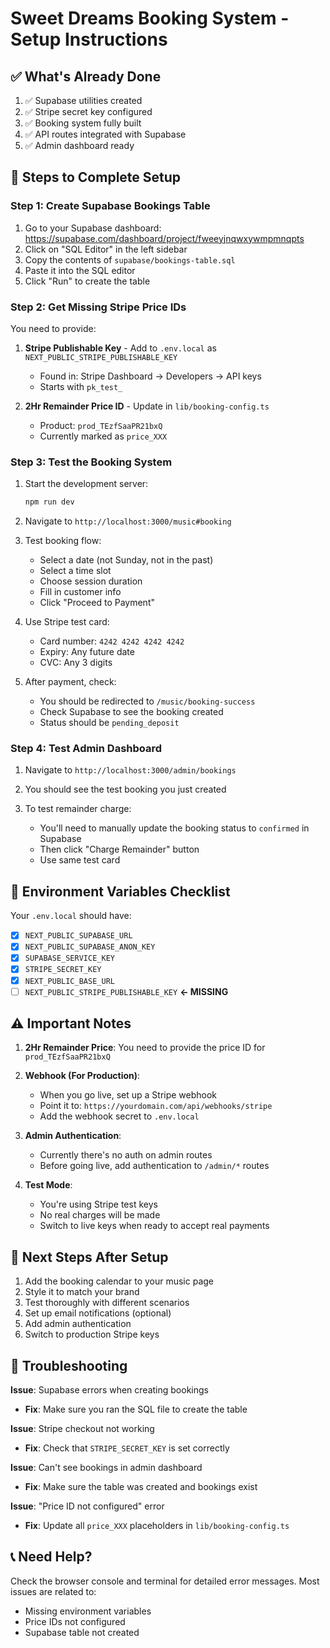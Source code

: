 # Sweet Dreams Booking System - Setup Instructions

## ✅ What's Already Done

1. ✅ Supabase utilities created
2. ✅ Stripe secret key configured
3. ✅ Booking system fully built
4. ✅ API routes integrated with Supabase
5. ✅ Admin dashboard ready

## 🔧 Steps to Complete Setup

### Step 1: Create Supabase Bookings Table

1. Go to your Supabase dashboard: https://supabase.com/dashboard/project/fweeyjnqwxywmpmnqpts
2. Click on "SQL Editor" in the left sidebar
3. Copy the contents of `supabase/bookings-table.sql`
4. Paste it into the SQL editor
5. Click "Run" to create the table

### Step 2: Get Missing Stripe Price IDs

You need to provide:

1. **Stripe Publishable Key** - Add to `.env.local` as `NEXT_PUBLIC_STRIPE_PUBLISHABLE_KEY`
   - Found in: Stripe Dashboard → Developers → API keys
   - Starts with `pk_test_`

2. **2Hr Remainder Price ID** - Update in `lib/booking-config.ts`
   - Product: `prod_TEzfSaaPR21bxQ`
   - Currently marked as `price_XXX`

### Step 3: Test the Booking System

1. Start the development server:
   ```bash
   npm run dev
   ```

2. Navigate to `http://localhost:3000/music#booking`

3. Test booking flow:
   - Select a date (not Sunday, not in the past)
   - Select a time slot
   - Choose session duration
   - Fill in customer info
   - Click "Proceed to Payment"

4. Use Stripe test card:
   - Card number: `4242 4242 4242 4242`
   - Expiry: Any future date
   - CVC: Any 3 digits

5. After payment, check:
   - You should be redirected to `/music/booking-success`
   - Check Supabase to see the booking created
   - Status should be `pending_deposit`

### Step 4: Test Admin Dashboard

1. Navigate to `http://localhost:3000/admin/bookings`

2. You should see the test booking you just created

3. To test remainder charge:
   - You'll need to manually update the booking status to `confirmed` in Supabase
   - Then click "Charge Remainder" button
   - Use same test card

## 🔑 Environment Variables Checklist

Your `.env.local` should have:

- [x] `NEXT_PUBLIC_SUPABASE_URL`
- [x] `NEXT_PUBLIC_SUPABASE_ANON_KEY`
- [x] `SUPABASE_SERVICE_KEY`
- [x] `STRIPE_SECRET_KEY`
- [x] `NEXT_PUBLIC_BASE_URL`
- [ ] `NEXT_PUBLIC_STRIPE_PUBLISHABLE_KEY` **← MISSING**

## ⚠️ Important Notes

1. **2Hr Remainder Price**: You need to provide the price ID for `prod_TEzfSaaPR21bxQ`

2. **Webhook (For Production)**:
   - When you go live, set up a Stripe webhook
   - Point it to: `https://yourdomain.com/api/webhooks/stripe`
   - Add the webhook secret to `.env.local`

3. **Admin Authentication**:
   - Currently there's no auth on admin routes
   - Before going live, add authentication to `/admin/*` routes

4. **Test Mode**:
   - You're using Stripe test keys
   - No real charges will be made
   - Switch to live keys when ready to accept real payments

## 🎉 Next Steps After Setup

1. Add the booking calendar to your music page
2. Style it to match your brand
3. Test thoroughly with different scenarios
4. Set up email notifications (optional)
5. Add admin authentication
6. Switch to production Stripe keys

## 🐛 Troubleshooting

**Issue**: Supabase errors when creating bookings
- **Fix**: Make sure you ran the SQL file to create the table

**Issue**: Stripe checkout not working
- **Fix**: Check that `STRIPE_SECRET_KEY` is set correctly

**Issue**: Can't see bookings in admin dashboard
- **Fix**: Make sure the table was created and bookings exist

**Issue**: "Price ID not configured" error
- **Fix**: Update all `price_XXX` placeholders in `lib/booking-config.ts`

## 📞 Need Help?

Check the browser console and terminal for detailed error messages. Most issues are related to:
- Missing environment variables
- Price IDs not configured
- Supabase table not created
